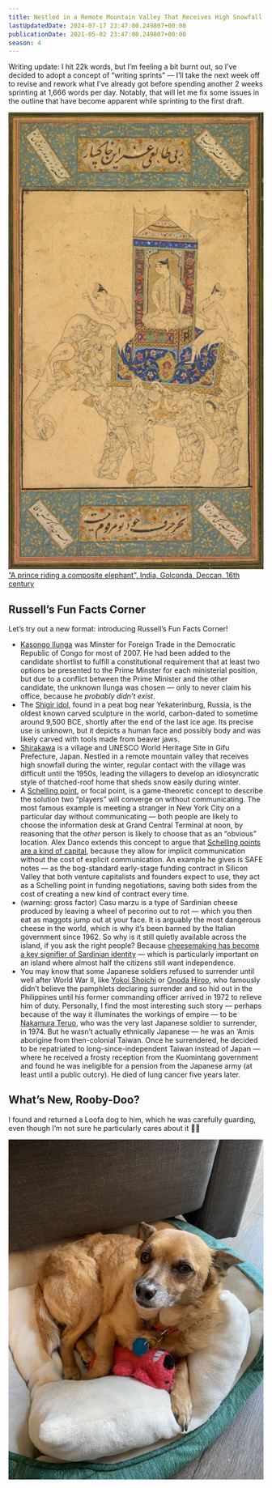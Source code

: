 ```yaml
---
title: Nestled in a Remote Mountain Valley That Receives High Snowfall During the Winter (AD S4E8)
lastUpdatedDate: 2024-07-17 23:47:00.249807+00:00
publicationDate: 2021-05-02 23:47:00.249807+00:00
season: 4
---
```


Writing update: I hit 22k words, but I’m feeling a bit burnt out, so I’ve decided to adopt a concept of “writing sprints” — I’ll take the next week off to revise and rework what I’ve already got before spending another 2 weeks sprinting at 1,666 words per day. Notably, that will let me fix some issues in the outline that have become apparent while sprinting to the first draft.

![”A prince riding a composite elephant”, India, Golconda, Deccan, 16th century](../../assets/newsletters/composite_elephant.jpg)
[”A prince riding a composite elephant”, India, Golconda, Deccan, 16th century](https://www.clevelandart.org/art/2013.282#)

## Russell’s Fun Facts Corner

Let’s try out a new format: introducing Russell’s Fun Facts Corner!

* [Kasongo Ilunga](https://en.wikipedia.org/wiki/Kasongo_Ilunga) was Minster for Foreign Trade in the Democratic Republic of Congo for most of 2007. He had been added to the candidate shortlist to fulfill a constitutional requirement that at least two options be presented to the Prime Minster for each ministerial position, but due to a conflict between the Prime Minister and the other candidate, the unknown Ilunga was chosen — only to never claim his office, because he *probably didn’t exist*.
* The [Shigir idol](https://en.wikipedia.org/wiki/Shigir_Idol), found in a peat bog near Yekaterinburg, Russia, is the oldest known carved sculpture in the world, carbon-dated to sometime around 9,500 BCE, shortly after the end of the last ice age. Its precise use is unknown, but it depicts a human face and possibly body and was likely carved with tools made from beaver jaws.
* [Shirakawa](https://en.wikipedia.org/wiki/Historic_Villages_of_Shirakawa-g%C5%8D_and_Gokayama) is a village and UNESCO World Heritage Site in Gifu Prefecture, Japan. Nestled in a remote mountain valley that receives high snowfall during the winter, regular contact with the village was difficult until the 1950s, leading the villagers to develop an idiosyncratic style of thatched-roof home that sheds snow easily during winter.
* A [Schelling point](https://en.wikipedia.org/wiki/Focal_point_(game_theory)), or focal point, is a game-theoretic concept to describe the solution two “players” will converge on without communicating. The most famous example is meeting a stranger in New York City on a particular day without communicating — both people are likely to choose the information desk at Grand Central Terminal at noon, by reasoning that the *other* person is likely to choose that as an “obvious” location. Alex Danco extends this concept to argue that [Schelling points are a kind of capital](https://danco.substack.com/p/nfts-and-cbgbs-hows-that-for-a-clickbait?token=eyJ1c2VyX2lkIjozMjcxNiwicG9zdF9pZCI6MzMwNDM5MDEsIl8iOiI1bzVGMCIsImlhdCI6MTYxNDU0NzczOSwiZXhwIjoxNjE0NTUxMzM5LCJpc3MiOiJwdWItODYyMyIsInN1YiI6InBvc3QtcmVhY3Rpb24ifQ.dlxTVHjPCJf5HOIYNS0eXC3-drot3uFwfb4eV9UmwPw), because they allow for implicit communication without the cost of explicit communication. An example he gives is SAFE notes — as the bog-standard early-stage funding contract in Silicon Valley that both venture capitalists and founders expect to use, they act as a Schelling point in funding negotiations, saving both sides from the cost of creating a new kind of contract every time.
* (warning: gross factor) Casu marzu is a type of Sardinian cheese produced by leaving a wheel of pecorino out to rot — which you then eat as maggots jump out at your face. It is arguably the most dangerous cheese in the world, which is why it’s been banned by the Italian government since 1962. So why is it still quietly available across the island, if you ask the right people? Because [cheesemaking has become a key signifier of Sardinian identity](https://theoutline.com/post/8843/casu-marzu-cheese-sardinia-illegal-dangerous) — which is particularly important on an island where almost half the citizens still want independence.
* You may know that some Japanese soldiers refused to surrender until well after World War II, like [Yokoi Shoichi](https://en.wikipedia.org/wiki/Shoichi_Yokoi) or [Onoda Hiroo](https://en.wikipedia.org/wiki/Hiroo_Onoda), who famously didn’t believe the pamphlets declaring surrender and so hid out in the Philippines until his former commanding officer arrived in 1972 to relieve him of duty. Personally, I find the most interesting such story — perhaps because of the way it illuminates the workings of empire — to be [Nakamura Teruo](https://en.wikipedia.org/wiki/Teruo_Nakamura), who was the very last Japanese soldier to surrender, in 1974. But he wasn’t actually ethnically Japanese — he was an ‘Amis aborigine from then-colonial Taiwan. Once he surrendered, he decided to be repatriated to long-since-independent Taiwan instead of Japan — where he received a frosty reception from the Kuomintang government and found he was ineligible for a pension from the Japanese army (at least until a public outcry). He died of lung cancer five years later.

## What’s New, Rooby-Doo?

I found and returned a Loofa dog to him, which he was carefully guarding, even though I’m not sure he particularly cares about it 🤷‍♀️

![Rooibos cuddling with a toy](../../assets/newsletters/rooibos_toy.jpg)